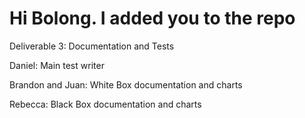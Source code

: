 # Hi Bolong. I added you to the repo

Deliverable 3: Documentation and Tests

Daniel: Main test writer

Brandon and Juan: White Box documentation and charts

Rebecca: Black Box documentation and charts
